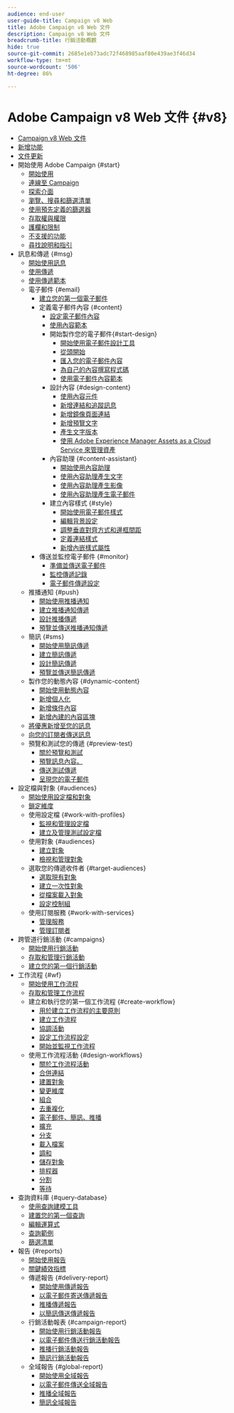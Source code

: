 ```yaml
---
audience: end-user
user-guide-title: Campaign v8 Web
title: Adobe Campaign v8 Web 文件
description: Campaign v8 Web 文件
breadcrumb-title: 行銷活動概觀
hide: true
source-git-commit: 2685e1eb73adc72f468985aaf80e439ae3f46d34
workflow-type: tm+mt
source-wordcount: '506'
ht-degree: 86%

---
```



# Adobe Campaign v8 Web 文件 {#v8}

+ [Campaign v8 Web 文件](campaign-web-home.md)
+ [新增功能](rn/whats-new.md)
+ [文件更新](rn/documentation-updates.md)
+ 開始使用 Adobe Campaign {#start}
   + [開始使用](get-started/get-started.md)
   + [連線至 Campaign](get-started/connect-to-campaign.md)
   + [探索介面](get-started/user-interface.md)
   + [瀏覽、搜尋和篩選清單](get-started/list-filters.md)
   + [使用預先定義的篩選器](get-started/predefined-filters.md)
   + [存取權與權限](get-started/permissions.md)
   + [護欄和限制](get-started/guardrails.md)
   + [不支援的功能](get-started/unsupported.md)
   + [尋找說明和指引](get-started/using-ai.md)
+ 訊息和傳遞 {#msg}
   + [開始使用訊息](msg/gs-messages.md)
   + [使用傳遞](msg/gs-deliveries.md)
   + [使用傳遞範本](msg/delivery-template.md)
   + 電子郵件 {#email}
      + [建立您的第一個電子郵件](email/create-email.md)
      + 定義電子郵件內容 {#content}
         + [設定電子郵件內容](email/edit-content.md)
         + [使用內容範本](email/create-email-templates.md)
         + 開始製作您的電子郵件{#start-design}
            + [開始使用電子郵件設計工具](email/get-started-email-designer.md)
            + [從頭開始](email/create-email-content.md)
            + [匯入您的電子郵件內容](email/existing-content.md)
            + [為自己的內容撰寫程式碼](email/code-content.md)
            + [使用電子郵件內容範本](email/use-email-templates.md)
         + 設計內容 {#design-content}
            + [使用內容元件](email/content-components.md)
            + [新增連結和追蹤訊息](email/message-tracking.md)
            + [新增鏡像頁面連結](email/mirror-page.md)
            + [新增預覽文字](email/preheader.md)
            + [產生文字版本](email/text-version-email.md)
            + [使用 Adobe Experience Manager Assets as a Cloud Service 來管理資產](email/aem-assets.md)
         + 內容助理 {#content-assistant}
            + [開始使用內容助理](email/generative-gs.md)
            + [使用內容助理產生文字](email/generative-content.md)
            + [使用內容助理產生影像](email/generative-image.md)
            + [使用內容助理產生電子郵件](email/generative-email.md)
         + 建立內容樣式 {#style}
            + [開始使用電子郵件樣式](email/get-started-email-style.md)
            + [編輯背景設定](email/backgrounds.md)
            + [調整垂直對齊方式和邊框間距](email/alignment-and-padding.md)
            + [定義連結樣式](email/styling-links.md)
            + [新增內嵌樣式屬性](email/inline-styling.md)
      + 傳送並監控電子郵件 {#monitor}
         + [準備並傳送電子郵件](monitor/prepare-send.md)
         + [監控傳遞記錄](monitor/delivery-logs.md)
         + [電子郵件傳遞設定](advanced-settings/delivery-settings.md)
   + 推播通知 {#push}
      + [開始使用推播通知](push/gs-push.md)
      + [建立推播通知傳遞](push/create-push.md)
      + [設計推播傳遞](push/content-push.md)
      + [預覽並傳送推播通知傳遞](push/send-push.md)
   + 簡訊 {#sms}
      + [開始使用簡訊傳遞](sms/gs-sms.md)
      + [建立簡訊傳遞](sms/create-sms.md)
      + [設計簡訊傳遞](sms/content-sms.md)
      + [預覽並傳送簡訊傳遞](sms/send-sms.md)
   + 製作您的動態內容 {#dynamic-content}
      + [開始使用動態內容](personalization/gs-personalization.md)
      + [新增個人化](personalization/personalize.md)
      + [新增條件內容](personalization/conditions.md)
      + [新增內建的內容區塊](personalization/content-blocks.md)
   + [將優惠新增至您的訊息](msg/offers.md)
   + [向您的訂閱者傳送訊息](msg/send-to-subscribers.md)
   + 預覽和測試您的傳遞 {#preview-test}
      + [關於預覽和測試](preview-test/preview-test.md)
      + [預覽訊息內容。](preview-test/preview-content.md)
      + [傳送測試傳遞](preview-test/test-deliveries.md)
      + [呈現您的電子郵件](preview-test/email-rendering.md)
+ 設定檔與對象 {#audiences}
   + [開始使用設定檔和對象](audience/gs-audiences-recipients.md)
   + [鎖定維度](audience/targeting-dimensions.md)
   + 使用設定檔 {#work-with-profiles}
      + [監視和管理設定檔](audience/about-recipients.md)
      + [建立及管理測試設定檔](audience/test-profiles.md)
   + 使用對象 {#audiences}
      + [建立對象](audience/create-audience.md)
      + [檢視和管理對象](audience/manage-audience.md)
   + 選取您的傳遞收件者 {#target-audiences}
      + [選取現有對象](audience/add-audience.md)
      + [建立一次性對象](audience/one-time-audience.md)
      + [從檔案載入對象](audience/file-audience.md)
      + [設定控制組](audience/control-group.md)
   + 使用訂閱服務 {#work-with-services}
      + [管理服務](audience/manage-services.md)
      + [管理訂閱者](audience/manage-subscribers.md)
+ 跨管道行銷活動 {#campaigns}
   + [開始使用行銷活動](campaigns/gs-campaigns.md)
   + [存取和管理行銷活動](campaigns/manage-campaigns.md)
   + [建立您的第一個行銷活動](campaigns/create-campaigns.md)
+ 工作流程 {#wf}
   + [開始使用工作流程](workflows/gs-workflows.md)
   + [存取和管理工作流程](workflows/access-monitor.md)
   + 建立和執行您的第一個工作流程 {#create-workflow}
      + [用於建立工作流程的主要原則](workflows/gs-workflow-creation.md)
      + [建立工作流程](workflows/create-workflow.md)
      + [協調活動](workflows/orchestrate-activities.md)
      + [設定工作流程設定](workflows/workflow-settings.md)
      + [開始並監視工作流程](workflows/start-monitor-workflows.md)
   + 使用工作流程活動 {#design-workflows}
      + [關於工作流程活動](workflows/activities/about-activities.md)
      + [合併連結](workflows/activities/and-join.md)
      + [建置對象](workflows/activities/build-audience.md)
      + [變更維度](workflows/activities/change-dimension.md)
      + [組合](workflows/activities/combine.md)
      + [去重複化](workflows/activities/deduplication.md)
      + [電子郵件、簡訊、推播](workflows/activities/channels.md)
      + [擴充](workflows/activities/enrichment.md)
      + [分支](workflows/activities/fork.md)
      + [載入檔案](workflows/activities/load-file.md)
      + [調和](workflows/activities/reconciliation.md)
      + [儲存對象](workflows/activities/save-audience.md)
      + [排程器](workflows/activities/scheduler.md)
      + [分割](workflows/activities/split.md)
      + [等待](workflows/activities/wait.md)
+ 查詢資料庫 {#query-database}
   + [使用查詢建模工具](query/query-modeler-overview.md)
   + [建置您的第一個查詢](query/build-query.md)
   + [編輯運算式](query/expression-editor.md)
   + [查詢範例](query/query-samples.md)
   + [篩選清單](query/filter.md)
+ 報告 {#reports}
   + [開始使用報告](reporting/gs-reports.md)
   + [關鍵績效指標](reporting/kpis.md)
   + 傳遞報告 {#delivery-report}
      + [開始使用傳遞報告](reporting/delivery-reports.md)
      + [以電子郵件寄送傳遞報告 ](reporting/email-report.md)
      + [推播傳遞報告 ](reporting/push-report.md)
      + [以簡訊傳送傳遞報告](reporting/sms-report.md)
   + 行銷活動報表 {#campaign-report}
      + [開始使用行銷活動報告](reporting/campaign-reports.md)
      + [以電子郵件傳送行銷活動報告](reporting/campaign-reports-email.md)
      + [推播行銷活動報告](reporting/campaign-reports-push.md)
      + [簡訊行銷活動報告](reporting/campaign-reports-sms.md)
   + 全域報告 {#global-report}
      + [開始使用全域報告](reporting/global-reports.md)
      + [以電子郵件傳送全域報告](reporting/global-report-email.md)
      + [推播全域報告](reporting/global-report-push.md)
      + [簡訊全域報告](reporting/global-report-sms.md)
